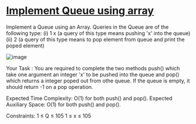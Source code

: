 # [Implement Queue using array](https://practice.geeksforgeeks.org/problems/implement-queue-using-array/1?utm_source=gfg&utm_medium=article&utm_campaign=bottom_sticky_on_article)

Implement a Queue using an Array. Queries in the Queue are of the following type:
(i) 1 x   (a query of this type means  pushing 'x' into the queue)
(ii) 2     (a query of this type means to pop element from queue and print the poped element)

![image](https://user-images.githubusercontent.com/97858274/230103986-e43c4642-1752-4804-b85b-cab5cb42551b.png)

Your Task :
You are required to complete the two methods push() which take one argument an integer 'x' to be pushed into the queue and pop() which returns a integer poped out from othe queue. If the queue is empty, it should return -1 on a pop operation. 

Expected Time Complexity: O(1) for both push() and pop().
Expected Auxiliary Space: O(1) for both push() and pop().

Constraints:
1 ≤ Q ≤ 105
1 ≤ x ≤ 105

